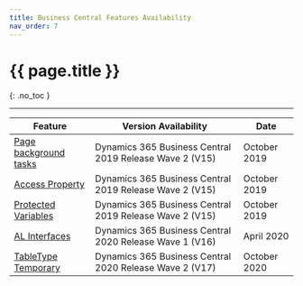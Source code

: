 ```yaml
---
title: Business Central Features Availability
nav_order: 7
---
```


# {{ page.title }}
{: .no_toc }

---

| Feature                                                      | Version Availability                                    | Date         |
| ------------------------------------------------------------ | ------------------------------------------------------- | ------------ |
| [Page background tasks](https://docs.microsoft.com/en-us/dynamics365/business-central/dev-itpro/developer/devenv-page-background-tasks) | Dynamics 365 Business Central 2019 Release Wave 2 (V15) | October 2019 |
| [Access Property](https://docs.microsoft.com/en-us/dynamics365/business-central/dev-itpro/developer/properties/devenv-access-property) | Dynamics 365 Business Central 2019 Release Wave 2 (V15) | October 2019 |
| [Protected Variables](https://docs.microsoft.com/en-us/dynamics365/business-central/dev-itpro/developer/devenv-protected-variables) | Dynamics 365 Business Central 2019 Release Wave 2 (V15) | October 2019 |
| [AL Interfaces](https://docs.microsoft.com/en-us/dynamics365/business-central/dev-itpro/developer/devenv-interfaces-in-al) | Dynamics 365 Business Central 2020 Release Wave 1 (V16) | April 2020   |
| [TableType Temporary](https://docs.microsoft.com/en-us/dynamics365/business-central/dev-itpro/developer/devenv-temporary-tables) | Dynamics 365 Business Central 2020 Release Wave 2 (V17) | October 2020 |


